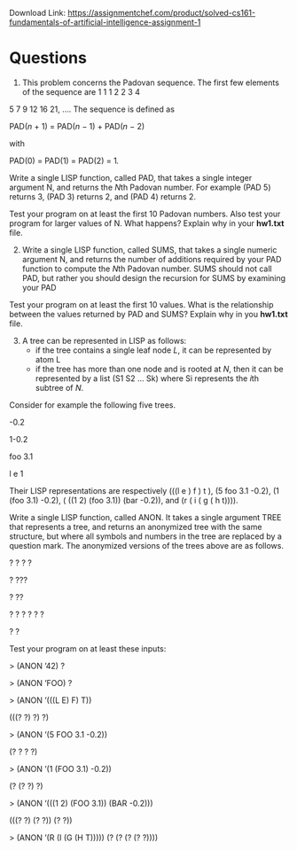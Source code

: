 Download Link: https://assignmentchef.com/product/solved-cs161-fundamentals-of-artificial-intelligence-assignment-1
<br>
<h1>Questions</h1>

<ol>

 <li>This problem concerns the Padovan sequence. The first few elements of the sequence are 1 1 1 2 2 3 4</li>

</ol>

5 7 9 12 16 21, …. The sequence is defined as

PAD(<em>n </em>+ 1) = PAD(<em>n </em>− 1) + PAD(<em>n </em>− 2)

with

PAD(0) = PAD(1) = PAD(2) = 1<em>.</em>

Write a single LISP function, called PAD, that takes a single integer argument N, and returns the <em>N</em>th Padovan number. For example (PAD 5) returns 3, (PAD 3) returns 2, and (PAD 4) returns 2.

Test your program on at least the first 10 Padovan numbers. Also test your program for larger values of N. What happens? Explain why in your <strong>hw1.txt </strong>file.

<ol start="2">

 <li>Write a single LISP function, called SUMS, that takes a single numeric argument N, and returns the number of additions required by your PAD function to compute the <em>N</em>th Padovan number. SUMS should not call PAD, but rather you should design the recursion for SUMS by examining your PAD</li>

</ol>

Test your program on at least the first 10 values. What is the relationship between the values returned by PAD and SUMS? Explain why in you <strong>hw1.txt </strong>file.

<ol start="3">

 <li>A tree can be represented in LISP as follows:

  <ul>

   <li>if the tree contains a single leaf node <em>L</em>, it can be represented by atom L</li>

   <li>if the tree has more than one node and is rooted at <em>N</em>, then it can be represented by a list (S1 S2 … Sk) where Si represents the <em>i</em>th subtree of <em>N</em>.</li>

  </ul></li>

</ol>

Consider for example the following five trees.

-0.2

1-0.2

foo 3.1

l      e                                                                                                       1

Their LISP representations are respectively (((l e ) f ) t ), (5 foo 3.1 -0.2), (1 (foo 3.1) -0.2), ( ((1 2) (foo 3.1)) (bar -0.2)), and (r ( i ( g ( h t)))).

Write a single LISP function, called ANON. It takes a single argument TREE that represents a tree, and returns an anonymized tree with the same structure, but where all symbols and numbers in the tree are replaced by a question mark. The anonymized versions of the trees above are as follows.

?      ?      ?      ?

?                                                                                            ???

?                                  ??

?      ?                                                                                                   ?      ?      ?      ?

?      ?

Test your program on at least these inputs:

&gt; (ANON ’42) ?

&gt; (ANON ’FOO) ?

&gt; (ANON ’(((L E) F) T))

(((? ?) ?) ?)

&gt; (ANON ’(5 FOO 3.1 -0.2))

(? ? ? ?)

&gt; (ANON ’(1 (FOO 3.1) -0.2))

(? (? ?) ?)

&gt; (ANON ’(((1 2) (FOO 3.1)) (BAR -0.2)))

(((? ?) (? ?)) (? ?))

&gt; (ANON ’(R (I (G (H T))))) (? (? (? (? ?))))


